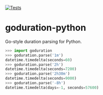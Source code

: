 [![Tests](https://github.com/botforge-pro/goduration-python/actions/workflows/test.yml/badge.svg)](https://github.com/botforge-pro/goduration-python/actions/workflows/test.yml)

# goduration-python

Go-style duration parsing for Python.

```python
>>> import goduration
>>> goduration.parse('1m')
datetime.timedelta(seconds=60)
>>> goduration.parse('2h')
datetime.timedelta(seconds=7200)
>>> goduration.parse('2h30m')
datetime.timedelta(seconds=9000)
>>> goduration.parse('-8h')
datetime.timedelta(days=-1, seconds=57600)
```

